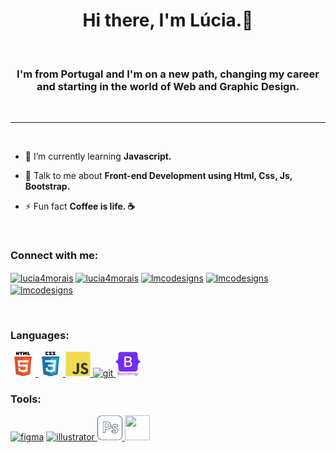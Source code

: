 <h1 align="center">Hi there, I'm Lúcia.👋</h1>
<br>
<h3 align="center">I'm from Portugal and I'm on a new path, changing my career and starting in the world of Web and Graphic Design.</h3>
<br>
<hr>
<br>

- 🌱 I’m currently learning **Javascript.**

- 💬 Talk to me about **Front-end Development using Html, Css, Js, Bootstrap.**

- ⚡ Fun fact **Coffee is life. ☕**

<br>

<h3 align="left">Connect with me:</h3>

<p align="left">
<a href="https://linkedin.com/in/lucia4morais" target="blank"><img align="center" src="https://raw.githubusercontent.com/rahuldkjain/github-profile-readme-generator/master/src/images/icons/Social/linked-in-alt.svg" alt="lucia4morais" height="30" width="40" /></a>
<a href="https://www.behance.net/lucia4morais" target="blank"><img align="center" src="https://raw.githubusercontent.com/rahuldkjain/github-profile-readme-generator/master/src/images/icons/Social/behance.svg" alt="lucia4morais" height="30" width="40" /></a>
<a href="https://twitter.com/lmcodesigns" target="blank"><img align="center" src="https://raw.githubusercontent.com/rahuldkjain/github-profile-readme-generator/master/src/images/icons/Social/twitter.svg" alt="lmcodesigns" height="30" width="40" /></a>
<a href="https://instagram.com/lmcodesigns" target="blank"><img align="center" src="https://raw.githubusercontent.com/rahuldkjain/github-profile-readme-generator/master/src/images/icons/Social/instagram.svg" alt="lmcodesigns" height="30" width="40" /></a>
<a href="https://pinterest.com/lmcodesigns" target="blank"><img align="center" src="https://raw.githubusercontent.com/rahuldkjain/github-profile-readme-generator/master/src/images/icons/Social/pinterest.svg" alt="lmcodesigns" height="30" width="40" /></a>
</p>

<br>

<h3 align="left">Languages:</h3>
<p align="left"> 

<a href="https://www.w3.org/html/" target="_blank" rel="noreferrer"> <img src="https://raw.githubusercontent.com/devicons/devicon/master/icons/html5/html5-original-wordmark.svg" alt="html5" width="40" height="40"/> </a> 
<a href="https://www.w3schools.com/css/" target="_blank" rel="noreferrer"> <img src="https://raw.githubusercontent.com/devicons/devicon/master/icons/css3/css3-original-wordmark.svg" alt="css3" width="40" height="40"/> </a>
<a href="https://developer.mozilla.org/en-US/docs/Web/JavaScript" target="_blank" rel="noreferrer"> <img src="https://raw.githubusercontent.com/devicons/devicon/master/icons/javascript/javascript-original.svg" alt="javascript" width="40" height="40"/> </a> 
<a href="https://git-scm.com/" target="_blank" rel="noreferrer"> <img src="https://www.vectorlogo.zone/logos/git-scm/git-scm-icon.svg" alt="git" width="40" height="40"/> </a> 
<a href="https://getbootstrap.com" target="_blank" rel="noreferrer"> <img src="https://raw.githubusercontent.com/devicons/devicon/master/icons/bootstrap/bootstrap-plain-wordmark.svg" alt="bootstrap" width="40" height="40"/> </a> 
</p>

<h3 align="left">Tools:</h3>
<p align="left">
<a href="https://www.figma.com/" target="_blank" rel="noreferrer"> <img src="https://www.vectorlogo.zone/logos/figma/figma-icon.svg" alt="figma" width="40" height="40"/></a>
<a href="https://www.adobe.com/in/products/illustrator.html" target="_blank" rel="noreferrer"> <img src="https://www.vectorlogo.zone/logos/adobe_illustrator/adobe_illustrator-icon.svg" alt="illustrator" width="40" height="40"/> </a> 
<a href="https://www.photoshop.com/en" target="_blank" rel="noreferrer"> <img src="https://raw.githubusercontent.com/devicons/devicon/master/icons/photoshop/photoshop-line.svg" alt="photoshop" width="40" height="40"/> </a>
<a href="https://www.photoshop.com/en" target="_blank" rel="noreferrer"> <img src="https://cdn.jsdelivr.net/gh/devicons/devicon/icons/vscode/vscode-original.svg"  width="40" height="40"/></a> 
</p>
